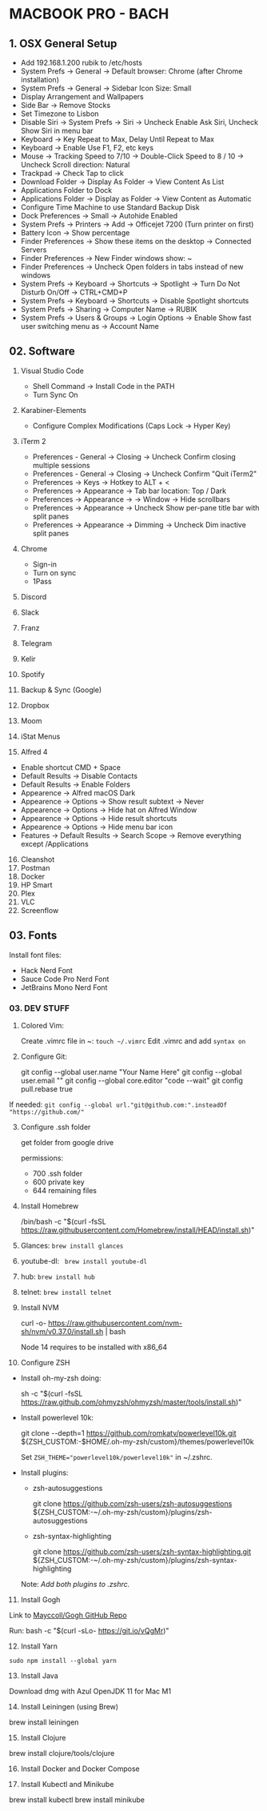 # MACBOOK PRO - BACH

## 1. OSX General Setup

- Add 192.168.1.200 rubik to /etc/hosts
- System Prefs -> General -> Default browser: Chrome (after Chrome installation)
- System Prefs -> General -> Sidebar Icon Size: Small
- Display Arrangement and Wallpapers
- Side Bar -> Remove Stocks
- Set Timezone to Lisbon
- Disable Siri -> System Prefs -> Siri -> Uncheck Enable Ask Siri, Uncheck Show Siri in menu bar
- Keyboard -> Key Repeat to Max, Delay Until Repeat to Max
- Keyboard -> Enable Use F1, F2, etc keys
- Mouse -> Tracking Speed to 7/10 -> Double-Click Speed to 8 / 10 -> Uncheck Scroll direction: Natural
- Trackpad -> Check Tap to click
- Download Folder -> Display As Folder -> View Content As List
- Applications Folder to Dock
- Applications Folder -> Display as Folder -> View Content as Automatic
- Configure Time Machine to use Standard Backup Disk
- Dock Preferences -> Small -> Autohide Enabled
- System Prefs -> Printers -> Add -> Officejet 7200 (Turn printer on first)
- Battery Icon -> Show percentage
- Finder Preferences -> Show these items on the desktop -> Connected Servers
- Finder Preferences -> New Finder windows show: ~
- Finder Preferences -> Uncheck Open folders in tabs instead of new windows
- System Prefs -> Keyboard -> Shortcuts -> Spotlight -> Turn Do Not Disturb On/Off -> CTRL+CMD+P
- System Prefs -> Keyboard -> Shortcuts -> Disable Spotlight shortcuts
- System Prefs -> Sharing -> Computer Name -> RUBIK
- System Prefs -> Users & Groups -> Login Options -> Enable Show fast user switching menu as -> Account Name

## 02. Software

1. Visual Studio Code

   - Shell Command -> Install Code in the PATH
   - Turn Sync On

2. Karabiner-Elements

   - Configure Complex Modifications (Caps Lock -> Hyper Key)

3. iTerm 2

   - Preferences - General -> Closing -> Uncheck Confirm closing multiple sessions
   - Preferences - General -> Closing -> Uncheck Confirm "Quit iTerm2"
   - Preferences -> Keys -> Hotkey to ALT + <
   - Preferences -> Appearance -> Tab bar location: Top / Dark
   - Preferences -> Appearance -> -> Window -> Hide scrollbars
   - Preferences -> Appearance -> Uncheck Show per-pane title bar with split panes
   - Preferences -> Appearance -> Dimming -> Uncheck Dim inactive split panes

4. Chrome

   - Sign-in
   - Turn on sync
   - 1Pass

5. Discord
6. Slack
7. Franz
8. Telegram
9. Kelir
10. Spotify
11. Backup & Sync (Google)
12. Dropbox
13. Moom
14. iStat Menus

15. Alfred 4

- Enable shortcut CMD + Space
- Default Results -> Disable Contacts
- Default Results -> Enable Folders
- Appearence -> Alfred macOS Dark
- Appearence -> Options -> Show result subtext -> Never
- Appearence -> Options -> Hide hat on Alfred Window
- Appearence -> Options -> Hide result shortcuts
- Appearence -> Options -> Hide menu bar icon
- Features -> Default Results -> Search Scope -> Remove everything except /Applications

16. Cleanshot
17. Postman
18. Docker
19. HP Smart
20. Plex
21. VLC
22. Screenflow

## 03. Fonts

Install font files:

- Hack Nerd Font
- Sauce Code Pro Nerd Font
- JetBrains Mono Nerd Font

### 03. DEV STUFF

1. Colored Vim:

   Create .vimrc file in ~: `touch ~/.vimrc`
   Edit .vimrc and add `syntax on`

2. Configure Git:

   git config --global user.name "Your Name Here"
   git config --global user.email "<your-email-address>"
   git config --global core.editor "code --wait"
   git config pull.rebase true

If needed: `git config --global url."git@github.com:".insteadOf "https://github.com/"`

3. Configure .ssh folder

   get folder from google drive

   permissions:

   - 700 .ssh folder
   - 600 private key
   - 644 remaining files

4. Install Homebrew

   /bin/bash -c "$(curl -fsSL https://raw.githubusercontent.com/Homebrew/install/HEAD/install.sh)"

5. Glances: `brew install glances`
6. youtube-dl: ` brew install youtube-dl`
7. hub: `brew install hub`
8. telnet: `brew install telnet`

9. Install NVM

   curl -o- https://raw.githubusercontent.com/nvm-sh/nvm/v0.37.0/install.sh | bash

   Node 14 requires to be installed with x86_64

10. Configure ZSH

- Install oh-my-zsh doing:

  sh -c "$(curl -fsSL https://raw.github.com/ohmyzsh/ohmyzsh/master/tools/install.sh)"

- Install powerlevel 10k:

  git clone --depth=1 https://github.com/romkatv/powerlevel10k.git ${ZSH_CUSTOM:-$HOME/.oh-my-zsh/custom}/themes/powerlevel10k

  Set `ZSH_THEME="powerlevel10k/powerlevel10k"` in ~/.zshrc.

- Install plugins:

  - zsh-autosuggestions

    git clone https://github.com/zsh-users/zsh-autosuggestions ${ZSH_CUSTOM:-~/.oh-my-zsh/custom}/plugins/zsh-autosuggestions

  - zsh-syntax-highlighting

    git clone https://github.com/zsh-users/zsh-syntax-highlighting.git ${ZSH_CUSTOM:-~/.oh-my-zsh/custom}/plugins/zsh-syntax-highlighting

  Note: _Add both plugins to .zshrc._

11. Install Gogh

Link to [Mayccoll/Gogh GitHub Repo](https://github.com/Mayccoll/Gogh)

Run:
bash -c "$(curl -sLo- https://git.io/vQgMr)"

12. Install Yarn

`sudo npm install --global yarn`

13. Install Java

Download dmg with Azul OpenJDK 11 for Mac M1

14. Install Leiningen (using Brew)

brew install leiningen

15. Install Clojure

brew install clojure/tools/clojure

16. Install Docker and Docker Compose

17. Install Kubectl and Minikube

brew install kubectl
brew install minikube
